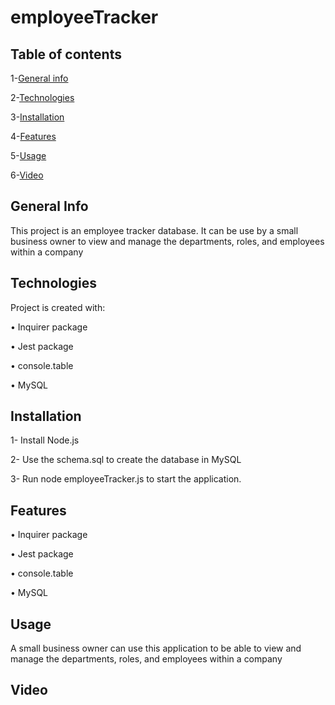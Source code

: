 # employeeTracker
## Table of contents

1-[General info](##-General-Info)

2-[Technologies](##Technologies)

3-[Installation](##Installation)

4-[Features](##Features)

5-[Usage](##Usage)

6-[Video](##Video)


## General Info
This project is an employee tracker database. It can be use by a small business owner to view and manage the departments, roles, and employees within a company

## Technologies
Project is created with:

•	Inquirer package

•	Jest package

•	console.table 

•	MySQL


## Installation
1- Install Node.js

2- Use the schema.sql to create the database in MySQL

3- Run node employeeTracker.js to start the application.


## Features
•	Inquirer package

•	Jest package

•	console.table 

•	MySQL

## Usage
A small business owner can use this application to be able to view and manage the departments, roles, and employees within a company

## Video


